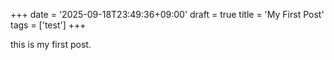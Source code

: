 +++
date = '2025-09-18T23:49:36+09:00'
draft = true
title = 'My First Post'
tags = ['test']
+++

this is my first post.

